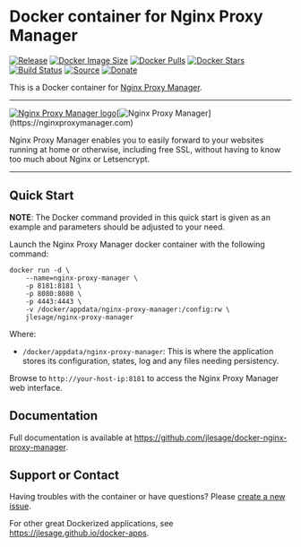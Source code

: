 # Docker container for Nginx Proxy Manager
[![Release](https://img.shields.io/github/release/jlesage/docker-nginx-proxy-manager.svg?logo=github&style=for-the-badge)](https://github.com/jlesage/docker-nginx-proxy-manager/releases/latest)
[![Docker Image Size](https://img.shields.io/docker/image-size/jlesage/nginx-proxy-manager/latest?logo=docker&style=for-the-badge)](https://hub.docker.com/r/jlesage/nginx-proxy-manager/tags)
[![Docker Pulls](https://img.shields.io/docker/pulls/jlesage/nginx-proxy-manager?label=Pulls&logo=docker&style=for-the-badge)](https://hub.docker.com/r/jlesage/nginx-proxy-manager)
[![Docker Stars](https://img.shields.io/docker/stars/jlesage/nginx-proxy-manager?label=Stars&logo=docker&style=for-the-badge)](https://hub.docker.com/r/jlesage/nginx-proxy-manager)
[![Build Status](https://img.shields.io/github/actions/workflow/status/jlesage/docker-nginx-proxy-manager/build-image.yml?logo=github&branch=master&style=for-the-badge)](https://github.com/jlesage/docker-nginx-proxy-manager/actions/workflows/build-image.yml)
[![Source](https://img.shields.io/badge/Source-GitHub-blue?logo=github&style=for-the-badge)](https://github.com/jlesage/docker-nginx-proxy-manager)
[![Donate](https://img.shields.io/badge/Donate-PayPal-green.svg?style=for-the-badge)](https://paypal.me/JocelynLeSage)

This is a Docker container for [Nginx Proxy Manager](https://nginxproxymanager.com).



---

[![Nginx Proxy Manager logo](https://images.weserv.nl/?url=raw.githubusercontent.com/jlesage/docker-templates/master/jlesage/images/nginx-proxy-manager-icon.png&w=110)](https://nginxproxymanager.com)[![Nginx Proxy Manager](https://images.placeholders.dev/?width=608&height=110&fontFamily=monospace&fontWeight=400&fontSize=52&text=Nginx%20Proxy%20Manager&bgColor=rgba(0,0,0,0.0)&textColor=rgba(121,121,121,1))](https://nginxproxymanager.com)

Nginx Proxy Manager enables you to easily forward to your websites running at
home or otherwise, including free SSL, without having to know too much about
Nginx or Letsencrypt.

---

## Quick Start

**NOTE**: The Docker command provided in this quick start is given as an example
and parameters should be adjusted to your need.

Launch the Nginx Proxy Manager docker container with the following command:
```shell
docker run -d \
    --name=nginx-proxy-manager \
    -p 8181:8181 \
    -p 8080:8080 \
    -p 4443:4443 \
    -v /docker/appdata/nginx-proxy-manager:/config:rw \
    jlesage/nginx-proxy-manager
```

Where:
  - `/docker/appdata/nginx-proxy-manager`: This is where the application stores its configuration, states, log and any files needing persistency.

Browse to `http://your-host-ip:8181` to access the Nginx Proxy Manager web interface.

## Documentation

Full documentation is available at https://github.com/jlesage/docker-nginx-proxy-manager.

## Support or Contact

Having troubles with the container or have questions?  Please
[create a new issue].

For other great Dockerized applications, see https://jlesage.github.io/docker-apps.

[create a new issue]: https://github.com/jlesage/docker-nginx-proxy-manager/issues
